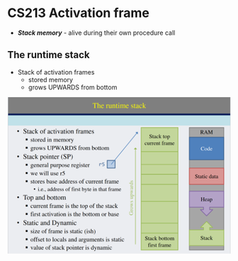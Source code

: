 # CS213 Activation frame
* ***Stack memory*** - alive during their own procedure call

## The runtime stack
* Stack of activation frames
    * stored memory
    * grows UPWARDS from bottom
    
![](RuntimeStack.png)  
